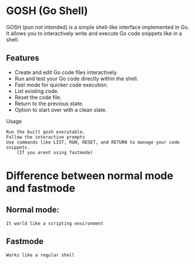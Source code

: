 # GOSH (Go Shell)

GOSH (pun not intended) is a simple shell-like interface implemented in Go. It allows you to interactively write and execute Go code snippets like in a shell.

## Features

- Create and edit Go code files interactively.
- Run and test your Go code directly within the shell.
- Fast mode for quicker code execution.
- List existing code.
- Reset the code file.
- Return to the previous state.
- Option to start over with a clean slate.


Usage

    Run the built gosh executable.
    Follow the interactive prompts 
    Use commands like LIST, RUN, RESET, and RETURN to manage your code snippets.
        (If you arent using fastmode)


# Difference between normal mode and fastmode

## Normal mode:
    It world like a scripting environment
## Fastmode
    Works like a regular shell